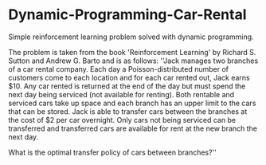 # Dynamic-Programming-Car-Rental
Simple reinforcement learning problem solved with dynamic programming.

The problem is taken from the book 'Reinforcement Learning' by Richard S. Sutton and Andrew G. Barto and is as follows:
''Jack manages two branches of a car rental company. Each day a Poisson-distributed number of customers come to each location and for each car rented out, Jack earns $10. Any car rented is returned at the end of the day but must spend the next day being serviced (not available for renting). Both rentable and serviced cars take up space and each branch has an upper limit to the cars that can be stored. Jack is able to transfer cars between the branches at the cost of $2 per car overnight. Only cars not being serviced can be transferred and transferred cars are available for rent at the new branch the next day.

What is the optimal transfer policy of cars between branches?''
